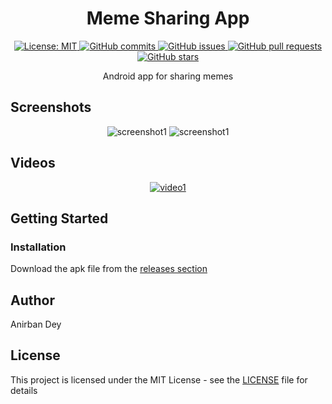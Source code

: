 <h1 align="center"> Meme Sharing App </h1>

<p align="center">
  <a href="https://opensource.org/licenses/MIT">
    <img alt="License: MIT" src="https://img.shields.io/badge/License-MIT-blue.svg">
  </a>

  <a href="https://github.com/soufrabi/MemeSharingApp/commits/master">
    <img alt="GitHub commits" src="https://img.shields.io/github/commit-activity/y/soufrabi/MemeSharingApp?color=red&label=commits">
  </a>

  <a href="https://github.com/soufrabi/MemeSharingApp/issues">
    <img alt="GitHub issues" src="https://img.shields.io/github/issues/soufrabi/MemeSharingApp?color=important">
  </a>
  <a href="https://github.com/soufrabi/MemeSharingApp/pulls">
    <img alt="GitHub pull requests" src="https://img.shields.io/github/issues-pr/soufrabi/MemeSharingApp?color=blueviolet">
  </a>

  <a href="https://github.com/soufrabi/MemeSharingApp/stargazers">
    <img alt="GitHub stars" src="https://img.shields.io/github/stars/soufrabi/MemeSharingApp?style=social">
  </a>

</p>

<p align="center">
Android app for sharing memes
</p>


## Screenshots
<div align="center" style=""> 

  <img alt="screenshot1" style="max-width:40vw;" src="https://soufrabi.github.io/project-assets/MemeSharingApp/screenshots/screenshot1.png">
  <img alt="screenshot1" style="max-width:40vw;" src="https://soufrabi.github.io/project-assets/MemeSharingApp/screenshots/screenshot2.png">

</div>

## Videos
<div align="center" style="">

  [![video1](https://soufrabi.github.io/project-assets/MemeSharingApp/video1.gif)](https://soufrabi.github.io/project-assets/MemeSharingApp/video1.mp4)

</div>


## Getting Started

### Installation
Download the apk file from the
<a href="https://github.com/soufrabi/MemeSharingApp/releases/">releases section</a>


## Author

<a href = "https://andy.soufrabi.com" style="text-decoration: none; color: inherit;">Anirban Dey</a>

## License

This project is licensed under the MIT License - see the [LICENSE](./LICENSE) file for details





